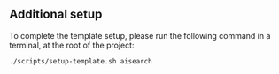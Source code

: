 ## Additional setup

To complete the template setup, please run the following command in a terminal, at the root of the project:

```bash
./scripts/setup-template.sh aisearch
```
